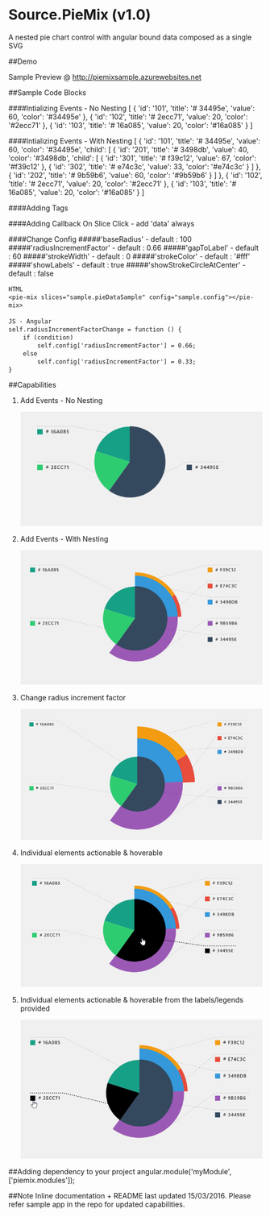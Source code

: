 # Source.PieMix (v1.0)

A nested pie chart control with angular bound data composed as a single SVG

##Demo

Sample Preview @ <a href="http://piemixsample.azurewebsites.net/">http://piemixsample.azurewebsites.net</a>

##Sample Code Blocks

####Intializing Events - No Nesting
    [
        { 'id': '101', 'title': '# 34495e', 'value': 60, 'color': '#34495e' },
        { 'id': '102', 'title': '# 2ecc71', 'value': 20, 'color': '#2ecc71' },
        { 'id': '103', 'title': '# 16a085', 'value': 20, 'color': '#16a085' }
    ]

####Intializing Events - With Nesting
    [
        {
            'id': '101', 'title': '# 34495e', 'value': 60, 'color': '#34495e', 'child': [
                {
                    'id': '201', 'title': '# 3498db', 'value': 40, 'color': '#3498db', 'child': [
                        { 'id': '301', 'title': '# f39c12', 'value': 67, 'color': '#f39c12' },
                        { 'id': '302', 'title': '# e74c3c', 'value': 33, 'color': '#e74c3c' }
                    ]
                },
                { 'id': '202', 'title': '# 9b59b6', 'value': 60, 'color': '#9b59b6' }
            ]
        },
        { 'id': '102', 'title': '# 2ecc71', 'value': 20, 'color': '#2ecc71' },
        { 'id': '103', 'title': '# 16a085', 'value': 20, 'color': '#16a085' }
    ]

####Adding Tags
    <pie-mix slices="sample.pieDataSample" config="sample.config"></pie-mix>

####Adding Callback On Slice Click - add 'data' always
    <pie-mix slices="sample.pieDataSample" config="sample.config" callback-on-click="sample.sliceClick(data)" ></pie-mix>

####Change Config 
#####'baseRadius' - default : 100
#####'radiusIncrementFactor' - default : 0.66
#####'gapToLabel' - default : 60
#####'strokeWidth' - default : 0
#####'strokeColor' - default : '#fff'
#####'showLabels' - default : true
#####'showStrokeCircleAtCenter' - default : false
    
	HTML
	<pie-mix slices="sample.pieDataSample" config="sample.config"></pie-mix>

	JS - Angular
	self.radiusIncrementFactorChange = function () {
        if (condition)
            self.config['radiusIncrementFactor'] = 0.66;
        else
            self.config['radiusIncrementFactor'] = 0.33;
    }

##Capabilities

1.  Add Events - No Nesting

    <img src="Source.PieMix\Source.PieMix\images\4.png " />

2.  Add Events - With Nesting 

    <img src="Source.PieMix\Source.PieMix\images\1.PNG " />

3.  Change radius increment factor

    <img src="Source.PieMix\Source.PieMix\images\5.png " />

4.  Individual elements actionable & hoverable

    <img src="Source.PieMix\Source.PieMix\images\2.png " />

4.  Individual elements actionable & hoverable from the labels/legends provided

    <img src="Source.PieMix\Source.PieMix\images\3.png " />

##Adding dependency to your project
    angular.module('myModule', ['piemix.modules']);
    
##Note
Inline documentation + README last updated 15/03/2016. Please refer sample app in the repo for updated capabilities.</h6>



